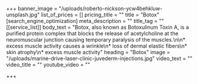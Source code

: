 +++
banner_image = "/uploads/roberto-nickson-ycw4behkluw-unsplash.jpg"
list_of_prices = []
pricing_title = ""
title = "Botox"
[search_engine_optimization]
meta_description = ""
title_tag = ""
[[service_list]]
body_text = "Botox, also known as Botoxulinum Toxin A, is a purified protein complex that blocks the release of acetylcholine at the neuromuscular junction causing temporary paralysis of the muscles.\n\n* excess muscle activity causes a wrinkle\n* loss of dermal elastic fibers\n* skin atrophy\n* excess muscle activity"
heading = "Botox"
image = "/uploads/marine-drive-laser-clinic-juvederm-injections.jpg"
video_text = ""
video_title = ""
youtube_video = ""

+++

